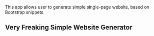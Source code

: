 This app allows user to generate simple single-page website, based on Bootstrap snippets. 

## Very Freaking Simple Website Generator

